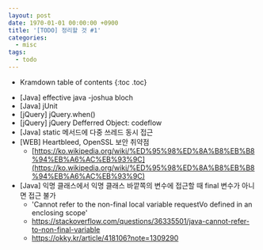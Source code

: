 ```yaml
---
layout: post
date: 1970-01-01 00:00:00 +0900
title: '[TODO] 정리할 것 #1'
categories:
  - misc
tags:
  - todo
---
```


* Kramdown table of contents
{:toc .toc}

- [Java] effective java -joshua bloch
- [Java] jUnit
- [jQuery] jQuery.when()
- [jQuery] jQuery Defferred Object: codeflow
- [Java] static 메서드에 다중 쓰레드 동시 접근
- [WEB] Heartbleed, OpenSSL 보안 취약점
  - [https://ko.wikipedia.org/wiki/%ED%95%98%ED%8A%B8%EB%B8%94%EB%A6%AC%EB%93%9C](https://ko.wikipedia.org/wiki/%ED%95%98%ED%8A%B8%EB%B8%94%EB%A6%AC%EB%93%9C)
- [Java] 익명 클래스에서 익명 클래스 바깥쪽의 변수에 접근할 때 final 변수가 아니면 접근 불가
  - 'Cannot refer to the non-final local variable requestVo defined in an enclosing scope'
  - https://stackoverflow.com/questions/36335501/java-cannot-refer-to-non-final-variable
  - https://okky.kr/article/418106?note=1309290
